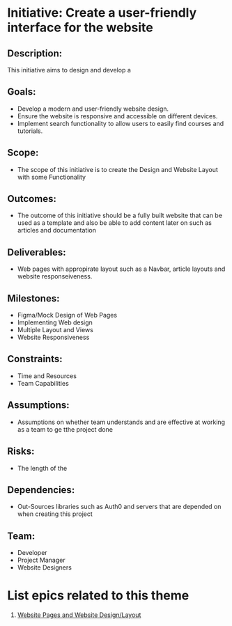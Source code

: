 # Initiative: Create a user-friendly interface for the website
<!--fix the description -->
## Description: 
This initiative aims to design and develop a 

## Goals:
* Develop a modern and user-friendly website design.
* Ensure the website is responsive and accessible on different devices.
* Implement search functionality to allow users to easily find courses and tutorials.

## Scope: 
* The scope of this initiative is to create the Design and Website Layout with some Functionality

## Outcomes: 
* The outcome of this initiative should be a fully built website that can be used as a template and also be able to add content later on such as articles and documentation

## Deliverables: 
* Web pages with appropirate layout such as a Navbar, article layouts and website responseiveness.

## Milestones: 
* Figma/Mock Design of Web Pages
* Implementing Web design
* Multiple Layout and Views
* Website Responsiveness

## Constraints: 
* Time and Resources
* Team Capabilities


## Assumptions: 
* Assumptions on whether team understands and are effective at working as a team to ge tthe project done
<!--finish the Risk -->
## Risks: 
* The length of the 

## Dependencies: 
* Out-Sources libraries such as Auth0 and servers that are depended on when creating this project

## Team: 
* Developer
* Project Manager
* Website Designers

# List epics related to this theme
1. [Website Pages and Website Design/Layout](epics/epic_webpages.md)
